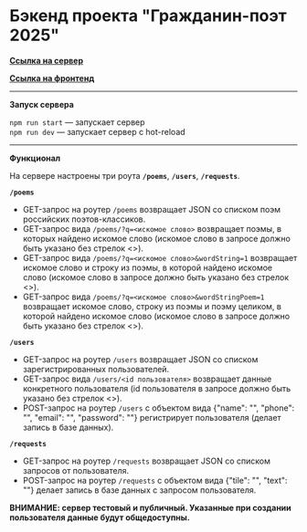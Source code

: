 # Бэкенд проекта "Гражданин-поэт 2025"

**[Ссылка на сервер](https://citizen-poet-2025.herokuapp.com/)**

**[Ссылка на фронтенд](https://github.com/HappyMarvin/citizen-poet-2025)**


---

**Запуск сервера**

`npm run start` — запускает сервер   
`npm run dev` — запускает сервер с hot-reload


---

**Функционал**

На сервере настроены три роута **`/poems`**, **`/users`**, **`/requests`**.


**`/poems`**

* GET-запрос на роутер `/poems` возвращает JSON со списком поэм российских поэтов-классиков.
* GET-запрос вида `/poems/?q=<искомое слово>` возвращает поэмы, в которых найдено искомое слово (искомое слово в запросе должно быть указано без стрелок <>).
* GET-запрос вида `/poems/?q=<искомое слово>&wordString=1` возвращает искомое слово и строку из поэмы, в которой найдено искомое слово (искомое слово в запросе должно быть указано без стрелок <>).
* GET-запрос вида `/poems/?q=<искомое слово>&wordStringPoem=1` возвращает искомое слово, строку из поэмы и поэму целиком, в которой найдено искомое слово (искомое слово в запросе должно быть указано без стрелок <>).


**`/users`**

* GET-запрос на роутер `/users` возвращает JSON со списком зарегистрированных пользователей.
* GET-запрос вида `/users/<id пользователя>` возвращает данные конкретного пользователя (id пользователя в запросе должно быть указано без стрелок <>).
* POST-запрос на роутер `/users` с объектом вида {"name": "", "phone": "", "email": "", "password": ""} регистрирует пользователя (делает запись в базе данных).


**`/requests`**

* GET-запрос на роутер `/requests` возвращает JSON со списком запросов от пользователя.
* POST-запрос на роутер `/requests` с объектом вида {"tile": "", "text": ""} делает запись в базе данных с запросом пользователя.


**ВНИМАНИЕ: сервер тестовый и публичный. Указанные при создании пользователя данные будут общедоступны.**
